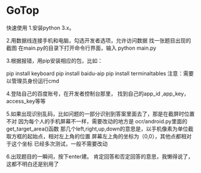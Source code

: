 # GoTop
快速使用
1.安装python 3.x。

2.用数据线连接手机和电脑，勾选开发者选项，允许访问数据
找一张题目出现的截图
在main.py的目录下打开命令行界面，输入
      python main.py
	  
3.根据报错，用pip安装相应的包，比如：

pip install keyboard
pip install baidu-aip
pip install terminaltables
注意：需要以管理员身份运行cmd

4.登陆自己的百度账号，在开发者控制台那里，
找到自己的app_id ,app_key，access_key等等

5.如果出现识别乱码，比如问题的一部分识别到答案里面去了，那是在截屏时位置不对
因为每个人的手机屏幕不一样，需要改动的地方是
ocr/android.py里面的get_target_area()函数
那几个left,right,up,down的意思是，以手机像素为单位截取方框的起始点，相对左上角的位置
屏幕左上角的坐标为（0,0），其他点都相对于这个坐标
已经多次测试，一般不需要改动

6.出现题目的一瞬间，按下enter建。
肯定回答和否定回答的意思，我懒得说了，这都不明白还是别用了